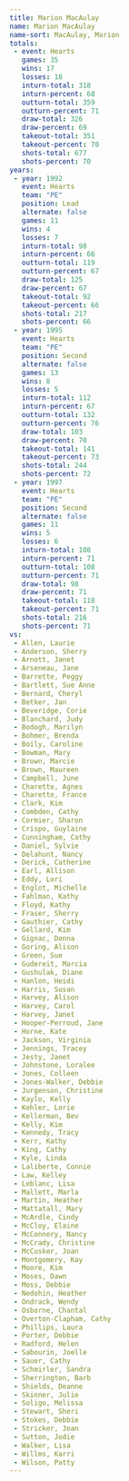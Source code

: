 ```yaml
---
title: Marion MacAulay
name: Marion MacAulay
name-sort: MacAulay, Marion
totals:
 - event: Hearts
   games: 35
   wins: 17
   losses: 18
   inturn-total: 318
   inturn-percent: 68
   outturn-total: 359
   outturn-percent: 71
   draw-total: 326
   draw-percent: 69
   takeout-total: 351
   takeout-percent: 70
   shots-total: 677
   shots-percent: 70
years:
 - year: 1992
   event: Hearts
   team: "PE"
   position: Lead
   alternate: false
   games: 11
   wins: 4
   losses: 7
   inturn-total: 98
   inturn-percent: 66
   outturn-total: 119
   outturn-percent: 67
   draw-total: 125
   draw-percent: 67
   takeout-total: 92
   takeout-percent: 66
   shots-total: 217
   shots-percent: 66
 - year: 1995
   event: Hearts
   team: "PE"
   position: Second
   alternate: false
   games: 13
   wins: 8
   losses: 5
   inturn-total: 112
   inturn-percent: 67
   outturn-total: 132
   outturn-percent: 76
   draw-total: 103
   draw-percent: 70
   takeout-total: 141
   takeout-percent: 73
   shots-total: 244
   shots-percent: 72
 - year: 1997
   event: Hearts
   team: "PE"
   position: Second
   alternate: false
   games: 11
   wins: 5
   losses: 6
   inturn-total: 108
   inturn-percent: 71
   outturn-total: 108
   outturn-percent: 71
   draw-total: 98
   draw-percent: 71
   takeout-total: 118
   takeout-percent: 71
   shots-total: 216
   shots-percent: 71
vs:
 - Allen, Laurie
 - Anderson, Sherry
 - Arnott, Janet
 - Arseneau, Jane
 - Barrette, Peggy
 - Bartlett, Sue Anne
 - Bernard, Cheryl
 - Betker, Jan
 - Beveridge, Corie
 - Blanchard, Judy
 - Bodogh, Marilyn
 - Bohmer, Brenda
 - Boily, Caroline
 - Bowman, Mary
 - Brown, Marcie
 - Brown, Maureen
 - Campbell, June
 - Charette, Agnes
 - Charette, France
 - Clark, Kim
 - Combden, Cathy
 - Cormier, Sharon
 - Crispo, Guylaine
 - Cunningham, Cathy
 - Daniel, Sylvie
 - Delahunt, Nancy
 - Derick, Catherine
 - Earl, Allison
 - Eddy, Lori
 - Englot, Michelle
 - Fahlman, Kathy
 - Floyd, Kathy
 - Fraser, Sherry
 - Gauthier, Cathy
 - Gellard, Kim
 - Gignac, Donna
 - Goring, Alison
 - Green, Sue
 - Gudereit, Marcia
 - Gushulak, Diane
 - Hanlon, Heidi
 - Harris, Susan
 - Harvey, Alison
 - Harvey, Carol
 - Harvey, Janet
 - Hooper-Perroud, Jane
 - Horne, Kate
 - Jackson, Virginia
 - Jennings, Tracey
 - Jesty, Janet
 - Johnstone, Loralee
 - Jones, Colleen
 - Jones-Walker, Debbie
 - Jurgenson, Christine
 - Kaylo, Kelly
 - Kehler, Lorie
 - Kellerman, Bev
 - Kelly, Kim
 - Kennedy, Tracy
 - Kerr, Kathy
 - King, Cathy
 - Kyle, Linda
 - Laliberte, Connie
 - Law, Kelley
 - Leblanc, Lisa
 - Mallett, Marla
 - Martin, Heather
 - Mattatall, Mary
 - McArdle, Cindy
 - McCloy, Elaine
 - McConnery, Nancy
 - McCrady, Christine
 - McCusker, Joan
 - Montgomery, Kay
 - Moore, Kim
 - Moses, Dawn
 - Moss, Debbie
 - Nedohin, Heather
 - Ondrack, Wendy
 - Osborne, Chantal
 - Overton-Clapham, Cathy
 - Phillips, Laura
 - Porter, Debbie
 - Radford, Helen
 - Sabourin, Joelle
 - Sauer, Cathy
 - Schmirler, Sandra
 - Sherrington, Barb
 - Shields, Deanne
 - Skinner, Julie
 - Soligo, Melissa
 - Stewart, Sheri
 - Stokes, Debbie
 - Stricker, Joan
 - Sutton, Jodie
 - Walker, Lisa
 - Willms, Karri
 - Wilson, Patty
---
```

